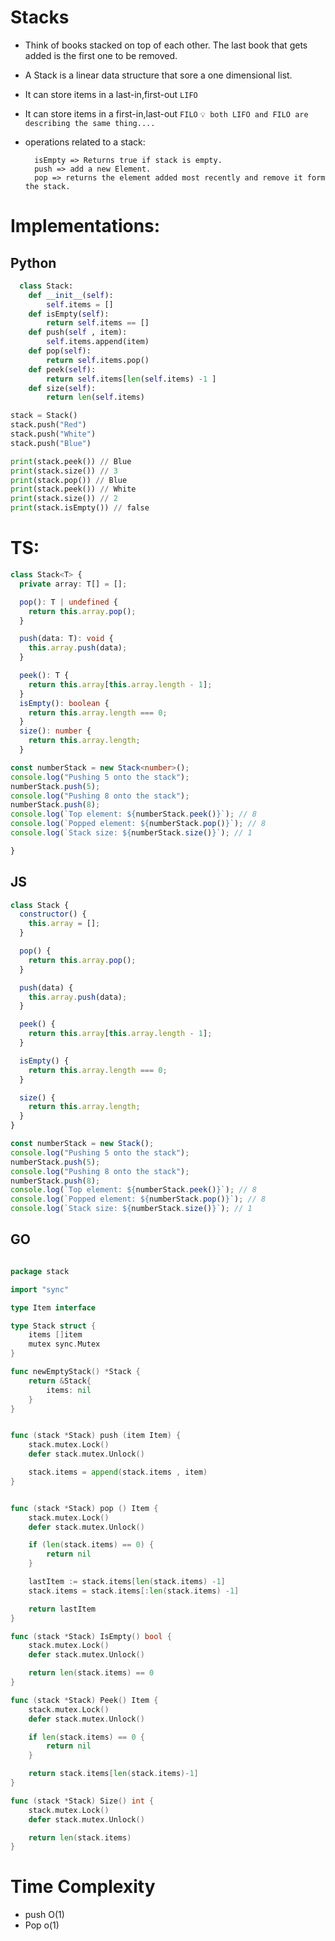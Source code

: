 # Stacks

- Think of books stacked on top of each other. The last book that gets added is the first one to be removed.
- A Stack is a linear data structure that sore a one dimensional list.
- It can store items in a last-in,first-out `LIFO`
- It can store items in a first-in,last-out `FILO`
  `💡 both LIFO and FILO are describing the same thing....`
- operations related to a stack:

  ```
    isEmpty => Returns true if stack is empty.
    push => add a new Element.
    pop => returns the element added most recently and remove it form the stack.
  ```

# Implementations:

## Python

```python
  class Stack:
    def __init__(self):
        self.items = []
    def isEmpty(self):
        return self.items == []
    def push(self , item):
        self.items.append(item)
    def pop(self):
        return self.items.pop()
    def peek(self):
        return self.items[len(self.items) -1 ]
    def size(self):
        return len(self.items)

stack = Stack()
stack.push("Red")
stack.push("White")
stack.push("Blue")

print(stack.peek()) // Blue
print(stack.size()) // 3
print(stack.pop()) // Blue
print(stack.peek()) // White
print(stack.size()) // 2
print(stack.isEmpty()) // false


```

# TS:

```typescript
class Stack<T> {
  private array: T[] = [];

  pop(): T | undefined {
    return this.array.pop();
  }

  push(data: T): void {
    this.array.push(data);
  }

  peek(): T {
    return this.array[this.array.length - 1];
  }
  isEmpty(): boolean {
    return this.array.length === 0;
  }
  size(): number {
    return this.array.length;
  }

const numberStack = new Stack<number>();
console.log("Pushing 5 onto the stack");
numberStack.push(5);
console.log("Pushing 8 onto the stack");
numberStack.push(8);
console.log(`Top element: ${numberStack.peek()}`); // 8
console.log(`Popped element: ${numberStack.pop()}`); // 8
console.log(`Stack size: ${numberStack.size()}`); // 1

}
```

## JS

```javascript
class Stack {
  constructor() {
    this.array = [];
  }

  pop() {
    return this.array.pop();
  }

  push(data) {
    this.array.push(data);
  }

  peek() {
    return this.array[this.array.length - 1];
  }

  isEmpty() {
    return this.array.length === 0;
  }

  size() {
    return this.array.length;
  }
}

const numberStack = new Stack();
console.log("Pushing 5 onto the stack");
numberStack.push(5);
console.log("Pushing 8 onto the stack");
numberStack.push(8);
console.log(`Top element: ${numberStack.peek()}`); // 8
console.log(`Popped element: ${numberStack.pop()}`); // 8
console.log(`Stack size: ${numberStack.size()}`); // 1
```

## GO

```go

package stack

import "sync"

type Item interface

type Stack struct {
    items []item
    mutex sync.Mutex
}

func newEmptyStack() *Stack {
    return &Stack{
        items: nil
    }
}


func (stack *Stack) push (item Item) {
    stack.mutex.Lock()
    defer stack.mutex.Unlock()

    stack.items = append(stack.items , item)
}


func (stack *Stack) pop () Item {
    stack.mutex.Lock()
    defer stack.mutex.Unlock()

    if (len(stack.items) == 0) {
        return nil
    }

    lastItem := stack.items[len(stack.items) -1]
    stack.items = stack.items[:len(stack.items) -1]

    return lastItem
}

func (stack *Stack) IsEmpty() bool {
    stack.mutex.Lock()
    defer stack.mutex.Unlock()

    return len(stack.items) == 0
}

func (stack *Stack) Peek() Item {
    stack.mutex.Lock()
    defer stack.mutex.Unlock()

    if len(stack.items) == 0 {
        return nil
    }

    return stack.items[len(stack.items)-1]
}

func (stack *Stack) Size() int {
    stack.mutex.Lock()
    defer stack.mutex.Unlock()

    return len(stack.items)
}
```

# Time Complexity

- push O(1)
- Pop o(1)
